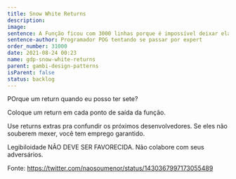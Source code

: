 ```yaml
---
title: Snow White Returns
description:
image:
sentence: A Função ficou com 3000 linhas porque é impossível deixar ela menor
sentence-author: Programador POG tentando se passar por expert
order_number: 31000
date: 2021-08-24 00:23
name: gdp-snow-white-returns
parent: gambi-design-patterns
isParent: false
status: backlog
---
```


POrque um return quando eu posso ter sete?

Coloque um return em cada ponto de saída da função.

Use returns extras pra confundir os próximos desenvolvedores. Se eles não souberem mexer, você tem emprego garantido.

Legibiloidade NÃO DEVE SER FAVORECIDA. Não colabore com seus adversários.

Fonte: https://twitter.com/naosoumenor/status/1430367997173055489
